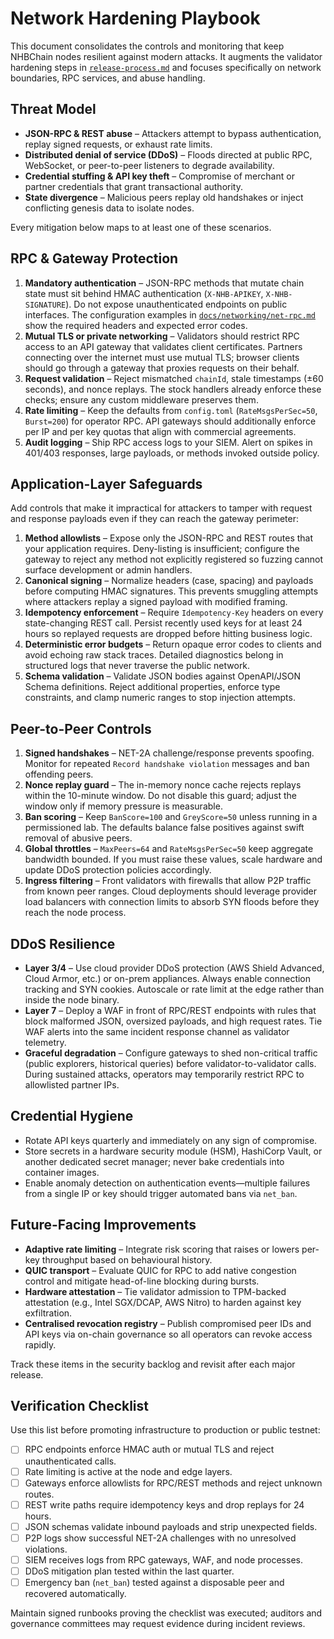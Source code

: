 # Network Hardening Playbook

This document consolidates the controls and monitoring that keep NHBChain nodes
resilient against modern attacks. It augments the validator hardening steps in
[`release-process.md`](./release-process.md) and focuses specifically on network
boundaries, RPC services, and abuse handling.

## Threat Model

- **JSON-RPC & REST abuse** – Attackers attempt to bypass authentication,
  replay signed requests, or exhaust rate limits.
- **Distributed denial of service (DDoS)** – Floods directed at public RPC,
  WebSocket, or peer-to-peer listeners to degrade availability.
- **Credential stuffing & API key theft** – Compromise of merchant or partner
  credentials that grant transactional authority.
- **State divergence** – Malicious peers replay old handshakes or inject
  conflicting genesis data to isolate nodes.

Every mitigation below maps to at least one of these scenarios.

## RPC & Gateway Protection

1. **Mandatory authentication** – JSON-RPC methods that mutate chain state must
   sit behind HMAC authentication (`X-NHB-APIKEY`, `X-NHB-SIGNATURE`). Do not
   expose unauthenticated endpoints on public interfaces. The configuration
   examples in [`docs/networking/net-rpc.md`](../networking/net-rpc.md) show the
   required headers and expected error codes.
2. **Mutual TLS or private networking** – Validators should restrict RPC access
   to an API gateway that validates client certificates. Partners connecting
   over the internet must use mutual TLS; browser clients should go through a
   gateway that proxies requests on their behalf.
3. **Request validation** – Reject mismatched `chainId`, stale timestamps
   (±60 seconds), and nonce replays. The stock handlers already enforce these
   checks; ensure any custom middleware preserves them.
4. **Rate limiting** – Keep the defaults from `config.toml` (`RateMsgsPerSec=50`,
   `Burst=200`) for operator RPC. API gateways should additionally enforce per
   IP and per key quotas that align with commercial agreements.
5. **Audit logging** – Ship RPC access logs to your SIEM. Alert on spikes in
   401/403 responses, large payloads, or methods invoked outside policy.

## Application-Layer Safeguards

Add controls that make it impractical for attackers to tamper with request and
response payloads even if they can reach the gateway perimeter:

1. **Method allowlists** – Expose only the JSON-RPC and REST routes that your
   application requires. Deny-listing is insufficient; configure the gateway to
   reject any method not explicitly registered so fuzzing cannot surface
   development or admin handlers.
2. **Canonical signing** – Normalize headers (case, spacing) and payloads before
   computing HMAC signatures. This prevents smuggling attempts where attackers
   replay a signed payload with modified framing.
3. **Idempotency enforcement** – Require `Idempotency-Key` headers on every
   state-changing REST call. Persist recently used keys for at least 24 hours so
   replayed requests are dropped before hitting business logic.
4. **Deterministic error budgets** – Return opaque error codes to clients and
   avoid echoing raw stack traces. Detailed diagnostics belong in structured
   logs that never traverse the public network.
5. **Schema validation** – Validate JSON bodies against OpenAPI/JSON Schema
   definitions. Reject additional properties, enforce type constraints, and
   clamp numeric ranges to stop injection attempts.

## Peer-to-Peer Controls

1. **Signed handshakes** – NET-2A challenge/response prevents spoofing. Monitor
   for repeated `Record handshake violation` messages and ban offending peers.
2. **Nonce replay guard** – The in-memory nonce cache rejects replays within the
   10-minute window. Do not disable this guard; adjust the window only if
   memory pressure is measurable.
3. **Ban scoring** – Keep `BanScore=100` and `GreyScore=50` unless running in a
   permissioned lab. The defaults balance false positives against swift removal
   of abusive peers.
4. **Global throttles** – `MaxPeers=64` and `RateMsgsPerSec=50` keep aggregate
   bandwidth bounded. If you must raise these values, scale hardware and update
   DDoS protection policies accordingly.
5. **Ingress filtering** – Front validators with firewalls that allow P2P
   traffic from known peer ranges. Cloud deployments should leverage provider
   load balancers with connection limits to absorb SYN floods before they reach
   the node process.

## DDoS Resilience

- **Layer 3/4** – Use cloud provider DDoS protection (AWS Shield Advanced,
  Cloud Armor, etc.) or on-prem appliances. Always enable connection tracking
  and SYN cookies. Autoscale or rate limit at the edge rather than inside the
  node binary.
- **Layer 7** – Deploy a WAF in front of RPC/REST endpoints with rules that
  block malformed JSON, oversized payloads, and high request rates. Tie WAF
  alerts into the same incident response channel as validator telemetry.
- **Graceful degradation** – Configure gateways to shed non-critical traffic
  (public explorers, historical queries) before validator-to-validator calls.
  During sustained attacks, operators may temporarily restrict RPC to allowlisted
  partner IPs.

## Credential Hygiene

- Rotate API keys quarterly and immediately on any sign of compromise.
- Store secrets in a hardware security module (HSM), HashiCorp Vault, or
  another dedicated secret manager; never bake credentials into container
  images.
- Enable anomaly detection on authentication events—multiple failures from a
  single IP or key should trigger automated bans via `net_ban`.

## Future-Facing Improvements

- **Adaptive rate limiting** – Integrate risk scoring that raises or lowers
  per-key throughput based on behavioural history.
- **QUIC transport** – Evaluate QUIC for RPC to add native congestion control
  and mitigate head-of-line blocking during bursts.
- **Hardware attestation** – Tie validator admission to TPM-backed attestation
  (e.g., Intel SGX/DCAP, AWS Nitro) to harden against key exfiltration.
- **Centralised revocation registry** – Publish compromised peer IDs and API
  keys via on-chain governance so all operators can revoke access rapidly.

Track these items in the security backlog and revisit after each major release.

## Verification Checklist

Use this list before promoting infrastructure to production or public testnet:

- [ ] RPC endpoints enforce HMAC auth or mutual TLS and reject unauthenticated
      calls.
- [ ] Rate limiting is active at the node and edge layers.
- [ ] Gateways enforce allowlists for RPC/REST methods and reject unknown routes.
- [ ] REST write paths require idempotency keys and drop replays for 24 hours.
- [ ] JSON schemas validate inbound payloads and strip unexpected fields.
- [ ] P2P logs show successful NET-2A challenges with no unresolved violations.
- [ ] SIEM receives logs from RPC gateways, WAF, and node processes.
- [ ] DDoS mitigation plan tested within the last quarter.
- [ ] Emergency ban (`net_ban`) tested against a disposable peer and recovered
      automatically.

Maintain signed runbooks proving the checklist was executed; auditors and
governance committees may request evidence during incident reviews.
